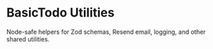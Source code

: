 # BasicTodo Utilities

Node-safe helpers for Zod schemas, Resend email, logging, and other shared utilities.